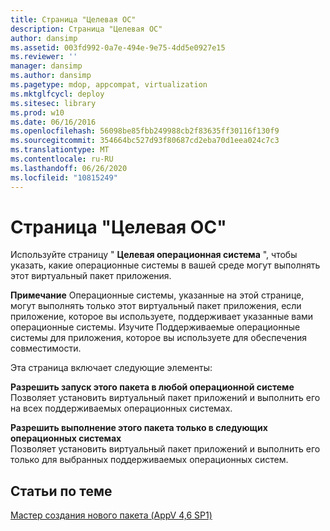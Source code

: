 ```yaml
---
title: Страница "Целевая ОС"
description: Страница "Целевая ОС"
author: dansimp
ms.assetid: 003fd992-0a7e-494e-9e75-4dd5e0927e15
ms.reviewer: ''
manager: dansimp
ms.author: dansimp
ms.pagetype: mdop, appcompat, virtualization
ms.mktglfcycl: deploy
ms.sitesec: library
ms.prod: w10
ms.date: 06/16/2016
ms.openlocfilehash: 56098be85fbb249988cb2f83635ff30116f130f9
ms.sourcegitcommit: 354664bc527d93f80687cd2eba70d1eea024c7c3
ms.translationtype: MT
ms.contentlocale: ru-RU
ms.lasthandoff: 06/26/2020
ms.locfileid: "10815249"
---
```

# Страница "Целевая ОС"


Используйте страницу " **Целевая операционная система** ", чтобы указать, какие операционные системы в вашей среде могут выполнять этот виртуальный пакет приложения.

**Примечание**  Операционные системы, указанные на этой странице, могут выполнять только этот виртуальный пакет приложения, если приложение, которое вы используете, поддерживает указанные вами операционные системы. Изучите Поддерживаемые операционные системы для приложения, которое вы используете для обеспечения совместимости.

 

Эта страница включает следующие элементы:

<a href="" id="allow-this-package-to-run-on-any-operating-system"></a>**Разрешить запуск этого пакета в любой операционной системе**  
Позволяет установить виртуальный пакет приложений и выполнить его на всех поддерживаемых операционных системах.

<a href="" id="allow-this-package-to-only-run-on-the-following-operating-systems"></a>**Разрешить выполнение этого пакета только в следующих операционных системах**  
Позволяет установить виртуальный пакет приложений и выполнить его только для выбранных поддерживаемых операционных систем.

## Статьи по теме


[Мастер создания нового пакета (AppV 4,6 SP1)](create-new-package-wizard---appv-46-sp1-.md)

 

 





